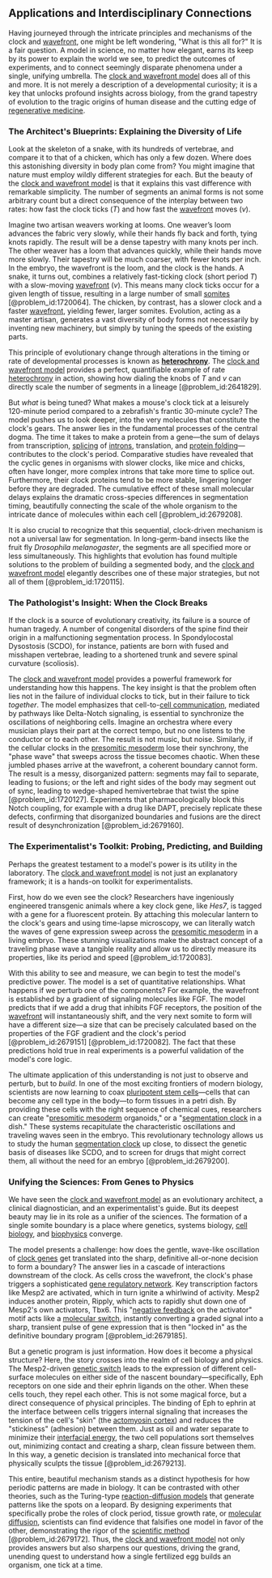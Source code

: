 ## Applications and Interdisciplinary Connections

Having journeyed through the intricate principles and mechanisms of the clock and [wavefront](@article_id:197462), one might be left wondering, "What is this all for?" It is a fair question. A model in science, no matter how elegant, earns its keep by its power to explain the world we see, to predict the outcomes of experiments, and to connect seemingly disparate phenomena under a single, unifying umbrella. The [clock and wavefront model](@article_id:155054) does all of this and more. It is not merely a description of a developmental curiosity; it is a key that unlocks profound insights across biology, from the grand tapestry of evolution to the tragic origins of human disease and the cutting edge of [regenerative medicine](@article_id:145683).

### The Architect's Blueprints: Explaining the Diversity of Life

Look at the skeleton of a snake, with its hundreds of vertebrae, and compare it to that of a chicken, which has only a few dozen. Where does this astonishing diversity in body plan come from? You might imagine that nature must employ wildly different strategies for each. But the beauty of the [clock and wavefront model](@article_id:155054) is that it explains this vast difference with remarkable simplicity. The number of segments an animal forms is not some arbitrary count but a direct consequence of the interplay between two rates: how fast the clock ticks ($T$) and how fast the [wavefront](@article_id:197462) moves ($v$).

Imagine two artisan weavers working at looms. One weaver’s loom advances the fabric very slowly, while their hands fly back and forth, tying knots rapidly. The result will be a dense tapestry with many knots per inch. The other weaver has a loom that advances quickly, while their hands move more slowly. Their tapestry will be much coarser, with fewer knots per inch. In the embryo, the wavefront is the loom, and the clock is the hands. A snake, it turns out, combines a relatively fast-ticking clock (short period $T$) with a slow-moving [wavefront](@article_id:197462) ($v$). This means many clock ticks occur for a given length of tissue, resulting in a large number of small [somites](@article_id:186669) [@problem_id:1720064]. The chicken, by contrast, has a slower clock and a faster [wavefront](@article_id:197462), yielding fewer, larger somites. Evolution, acting as a master artisan, generates a vast diversity of body forms not necessarily by inventing new machinery, but simply by tuning the speeds of the existing parts.

This principle of evolutionary change through alterations in the timing or rate of developmental processes is known as **[heterochrony](@article_id:145228)**. The [clock and wavefront model](@article_id:155054) provides a perfect, quantifiable example of rate [heterochrony](@article_id:145228) in action, showing how dialing the knobs of $T$ and $v$ can directly scale the number of segments in a lineage [@problem_id:2641829].

But *what* is being tuned? What makes a mouse's clock tick at a leisurely 120-minute period compared to a zebrafish's frantic 30-minute cycle? The model pushes us to look deeper, into the very molecules that constitute the clock's gears. The answer lies in the fundamental processes of the central dogma. The time it takes to make a protein from a gene—the sum of delays from transcription, [splicing](@article_id:260789) of [introns](@article_id:143868), translation, and [protein folding](@article_id:135855)—contributes to the clock's period. Comparative studies have revealed that the cyclic genes in organisms with slower clocks, like mice and chicks, often have longer, more complex introns that take more time to splice out. Furthermore, their clock proteins tend to be more stable, lingering longer before they are degraded. The cumulative effect of these small molecular delays explains the dramatic cross-species differences in segmentation timing, beautifully connecting the scale of the whole organism to the intricate dance of molecules within each cell [@problem_id:2679208].

It is also crucial to recognize that this sequential, clock-driven mechanism is not a universal law for segmentation. In long-germ-band insects like the fruit fly *Drosophila melanogaster*, the segments are all specified more or less simultaneously. This highlights that evolution has found multiple solutions to the problem of building a segmented body, and the [clock and wavefront model](@article_id:155054) elegantly describes one of these major strategies, but not all of them [@problem_id:1720115].

### The Pathologist's Insight: When the Clock Breaks

If the clock is a source of evolutionary creativity, its failure is a source of human tragedy. A number of congenital disorders of the spine find their origin in a malfunctioning segmentation process. In Spondylocostal Dysostosis (SCDO), for instance, patients are born with fused and misshapen vertebrae, leading to a shortened trunk and severe spinal curvature (scoliosis).

The [clock and wavefront model](@article_id:155054) provides a powerful framework for understanding how this happens. The key insight is that the problem often lies not in the failure of individual clocks to tick, but in their failure to tick *together*. The model emphasizes that cell-to-[cell communication](@article_id:137676), mediated by pathways like Delta-Notch signaling, is essential to synchronize the oscillations of neighboring cells. Imagine an orchestra where every musician plays their part at the correct tempo, but no one listens to the conductor or to each other. The result is not music, but noise. Similarly, if the cellular clocks in the [presomitic mesoderm](@article_id:274141) lose their synchrony, the "phase wave" that sweeps across the tissue becomes chaotic. When these jumbled phases arrive at the wavefront, a coherent boundary cannot form. The result is a messy, disorganized pattern: segments may fail to separate, leading to fusions; or the left and right sides of the body may segment out of sync, leading to wedge-shaped hemivertebrae that twist the spine [@problem_id:1720127]. Experiments that pharmacologically block this Notch coupling, for example with a drug like DAPT, precisely replicate these defects, confirming that disorganized boundaries and fusions are the direct result of desynchronization [@problem_id:2679160].

### The Experimentalist's Toolkit: Probing, Predicting, and Building

Perhaps the greatest testament to a model's power is its utility in the laboratory. The [clock and wavefront model](@article_id:155054) is not just an explanatory framework; it is a hands-on toolkit for experimentalists.

First, how do we even see the clock? Researchers have ingeniously engineered transgenic animals where a key clock gene, like *Hes7*, is tagged with a gene for a fluorescent protein. By attaching this molecular lantern to the clock's gears and using time-lapse microscopy, we can literally watch the waves of gene expression sweep across the [presomitic mesoderm](@article_id:274141) in a living embryo. These stunning visualizations make the abstract concept of a traveling phase wave a tangible reality and allow us to directly measure its properties, like its period and speed [@problem_id:1720083].

With this ability to see and measure, we can begin to test the model's predictive power. The model is a set of quantitative relationships. What happens if we perturb one of the components? For example, the wavefront is established by a gradient of signaling molecules like FGF. The model predicts that if we add a drug that inhibits FGF receptors, the position of the [wavefront](@article_id:197462) will instantaneously shift, and the very next somite to form will have a different size—a size that can be precisely calculated based on the properties of the FGF gradient and the clock's period [@problem_id:2679151] [@problem_id:1720082]. The fact that these predictions hold true in real experiments is a powerful validation of the model's core logic.

The ultimate application of this understanding is not just to observe and perturb, but to *build*. In one of the most exciting frontiers of modern biology, scientists are now learning to coax [pluripotent stem cells](@article_id:147895)—cells that can become any cell type in the body—to form tissues in a petri dish. By providing these cells with the right sequence of chemical cues, researchers can create "[presomitic mesoderm](@article_id:274141) organoids," or a "[segmentation clock](@article_id:189756) in a dish." These systems recapitulate the characteristic oscillations and traveling waves seen in the embryo. This revolutionary technology allows us to study the human [segmentation clock](@article_id:189756) up close, to dissect the genetic basis of diseases like SCDO, and to screen for drugs that might correct them, all without the need for an embryo [@problem_id:2679200].

### Unifying the Sciences: From Genes to Physics

We have seen the [clock and wavefront model](@article_id:155054) as an evolutionary architect, a clinical diagnostician, and an experimentalist's guide. But its deepest beauty may lie in its role as a unifier of the sciences. The formation of a single somite boundary is a place where genetics, systems biology, [cell biology](@article_id:143124), and [biophysics](@article_id:154444) converge.

The model presents a challenge: how does the gentle, wave-like oscillation of [clock genes](@article_id:172884) get translated into the sharp, definitive all-or-none decision to form a boundary? The answer lies in a cascade of interactions downstream of the clock. As cells cross the wavefront, the clock's phase triggers a sophisticated [gene regulatory network](@article_id:152046). Key transcription factors like Mesp2 are activated, which in turn ignite a whirlwind of activity. Mesp2 induces another protein, Ripply, which acts to rapidly shut down one of Mesp2's own activators, Tbx6. This "[negative feedback](@article_id:138125) on the activator" motif acts like a [molecular switch](@article_id:270073), instantly converting a graded signal into a sharp, transient pulse of gene expression that is then "locked in" as the definitive boundary program [@problem_id:2679185].

But a genetic program is just information. How does it become a physical structure? Here, the story crosses into the realm of cell biology and physics. The Mesp2-driven [genetic switch](@article_id:269791) leads to the expression of different cell-surface molecules on either side of the nascent boundary—specifically, Eph receptors on one side and their ephrin ligands on the other. When these cells touch, they repel each other. This is not some magical force, but a direct consequence of physical principles. The binding of Eph to ephrin at the interface between cells triggers internal signaling that increases the tension of the cell's "skin" (the [actomyosin cortex](@article_id:189435)) and reduces the "stickiness" (adhesion) between them. Just as oil and water separate to minimize their [interfacial energy](@article_id:197829), the two cell populations sort themselves out, minimizing contact and creating a sharp, clean fissure between them. In this way, a genetic decision is translated into mechanical force that physically sculpts the tissue [@problem_id:2679213].

This entire, beautiful mechanism stands as a distinct hypothesis for how periodic patterns are made in biology. It can be contrasted with other theories, such as the Turing-type [reaction-diffusion models](@article_id:181682) that generate patterns like the spots on a leopard. By designing experiments that specifically probe the roles of clock period, tissue growth rate, or [molecular diffusion](@article_id:154101), scientists can find evidence that falsifies one model in favor of the other, demonstrating the rigor of the [scientific method](@article_id:142737) [@problem_id:2679172]. Thus, the [clock and wavefront model](@article_id:155054) not only provides answers but also sharpens our questions, driving the grand, unending quest to understand how a single fertilized egg builds an organism, one tick at a time.